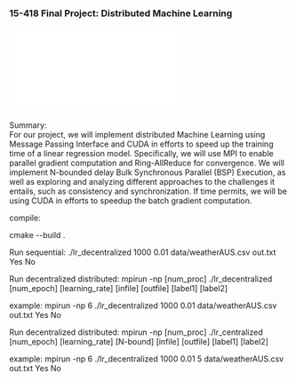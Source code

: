 ### 15-418 Final Project: Distributed Machine Learning

![Final Report](pdfs/FinalReport1.pdf)

Summary: \
For our project, we will implement distributed Machine Learning using Message Passing Interface and CUDA in efforts to speed up the training time of a linear regression model. Specifically, we will use MPI to enable parallel gradient computation and Ring-AllReduce for convergence. We will implement N-bounded delay Bulk Synchronous Parallel (BSP) Execution, as well as exploring and analyzing different approaches to the challenges it entails, such as consistency and synchronization. If time permits, we will be using CUDA in efforts to speedup the batch gradient computation.

compile: 

cmake --build .

Run sequential:
./lr_decentralized 1000 0.01 data/weatherAUS.csv out.txt Yes No 

Run decentralized distributed: 
mpirun -np [num_proc] ./lr_decentralized [num_epoch] [learning_rate] [infile] [outfile] [label1] [label2] 

example: mpirun -np 6 ./lr_decentralized 1000 0.01 data/weatherAUS.csv out.txt Yes No 

Run decentralized distributed: 
mpirun -np [num_proc] ./lr_centralized [num_epoch] [learning_rate] [N-bound] [infile] [outfile] [label1] [label2] 

example: mpirun -np 6 ./lr_decentralized 1000 0.01 5 data/weatherAUS.csv out.txt Yes No 